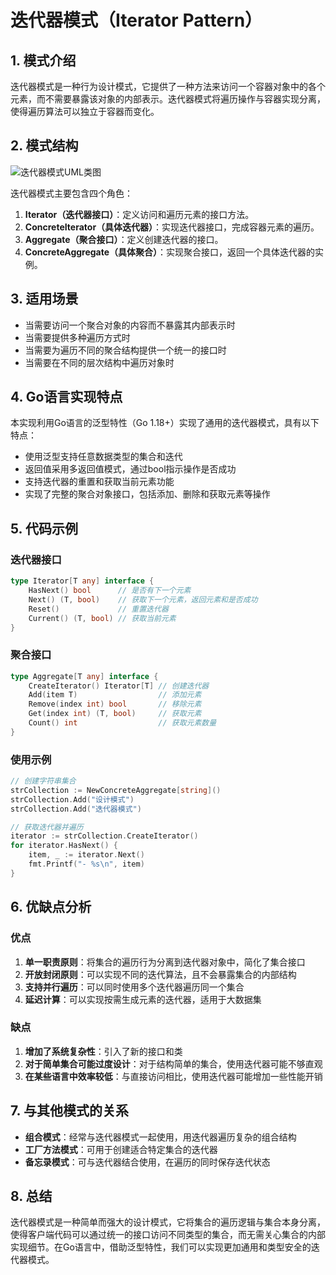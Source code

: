 # 迭代器模式（Iterator Pattern）

## 1. 模式介绍

迭代器模式是一种行为设计模式，它提供了一种方法来访问一个容器对象中的各个元素，而不需要暴露该对象的内部表示。迭代器模式将遍历操作与容器实现分离，使得遍历算法可以独立于容器而变化。

## 2. 模式结构

![迭代器模式UML类图](https://refactoringguru.cn/images/patterns/diagrams/iterator/structure-indexed.png)

迭代器模式主要包含四个角色：

1. **Iterator（迭代器接口）**：定义访问和遍历元素的接口方法。
2. **ConcreteIterator（具体迭代器）**：实现迭代器接口，完成容器元素的遍历。
3. **Aggregate（聚合接口）**：定义创建迭代器的接口。
4. **ConcreteAggregate（具体聚合）**：实现聚合接口，返回一个具体迭代器的实例。

## 3. 适用场景

- 当需要访问一个聚合对象的内容而不暴露其内部表示时
- 当需要提供多种遍历方式时
- 当需要为遍历不同的聚合结构提供一个统一的接口时
- 当需要在不同的层次结构中遍历对象时

## 4. Go语言实现特点

本实现利用Go语言的泛型特性（Go 1.18+）实现了通用的迭代器模式，具有以下特点：

- 使用泛型支持任意数据类型的集合和迭代
- 返回值采用多返回值模式，通过bool指示操作是否成功
- 支持迭代器的重置和获取当前元素功能
- 实现了完整的聚合对象接口，包括添加、删除和获取元素等操作

## 5. 代码示例

### 迭代器接口

```go
type Iterator[T any] interface {
    HasNext() bool      // 是否有下一个元素
    Next() (T, bool)    // 获取下一个元素，返回元素和是否成功
    Reset()             // 重置迭代器
    Current() (T, bool) // 获取当前元素
}
```

### 聚合接口

```go
type Aggregate[T any] interface {
    CreateIterator() Iterator[T] // 创建迭代器
    Add(item T)                  // 添加元素
    Remove(index int) bool       // 移除元素
    Get(index int) (T, bool)     // 获取元素
    Count() int                  // 获取元素数量
}
```

### 使用示例

```go
// 创建字符串集合
strCollection := NewConcreteAggregate[string]()
strCollection.Add("设计模式")
strCollection.Add("迭代器模式")

// 获取迭代器并遍历
iterator := strCollection.CreateIterator()
for iterator.HasNext() {
    item, _ := iterator.Next()
    fmt.Printf("- %s\n", item)
}
```

## 6. 优缺点分析

### 优点

1. **单一职责原则**：将集合的遍历行为分离到迭代器对象中，简化了集合接口
2. **开放封闭原则**：可以实现不同的迭代算法，且不会暴露集合的内部结构
3. **支持并行遍历**：可以同时使用多个迭代器遍历同一个集合
4. **延迟计算**：可以实现按需生成元素的迭代器，适用于大数据集

### 缺点

1. **增加了系统复杂性**：引入了新的接口和类
2. **对于简单集合可能过度设计**：对于结构简单的集合，使用迭代器可能不够直观
3. **在某些语言中效率较低**：与直接访问相比，使用迭代器可能增加一些性能开销

## 7. 与其他模式的关系

- **组合模式**：经常与迭代器模式一起使用，用迭代器遍历复杂的组合结构
- **工厂方法模式**：可用于创建适合特定集合的迭代器
- **备忘录模式**：可与迭代器结合使用，在遍历的同时保存迭代状态

## 8. 总结

迭代器模式是一种简单而强大的设计模式，它将集合的遍历逻辑与集合本身分离，使得客户端代码可以通过统一的接口访问不同类型的集合，而无需关心集合的内部实现细节。在Go语言中，借助泛型特性，我们可以实现更加通用和类型安全的迭代器模式。